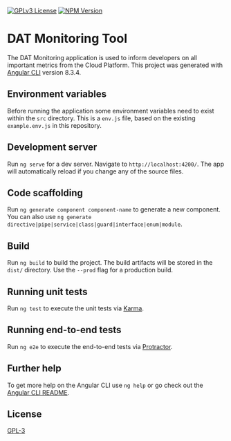 [![GPLv3 License](https://img.shields.io/badge/License-GPL%20v3-yellow.svg)](https://opensource.org/licenses/)
[![NPM Version](https://img.shields.io/npm/v/npm.svg?style=flat)]()

# DAT Monitoring Tool

The DAT Monitoring application is used to inform developers on all important metrics from the Cloud Platform.
This project was generated with [Angular CLI](https://github.com/angular/angular-cli) version 8.3.4.

## Environment variables

Before running the application some environment variables need to exist within the `src` directory. This is a `env.js` file, based on the existing `example.env.js` in this repository.

## Development server

Run `ng serve` for a dev server. Navigate to `http://localhost:4200/`. The app will automatically reload if you change any of the source files.

## Code scaffolding

Run `ng generate component component-name` to generate a new component. You can also use `ng generate directive|pipe|service|class|guard|interface|enum|module`.

## Build

Run `ng build` to build the project. The build artifacts will be stored in the `dist/` directory. Use the `--prod` flag for a production build.

## Running unit tests

Run `ng test` to execute the unit tests via [Karma](https://karma-runner.github.io).

## Running end-to-end tests

Run `ng e2e` to execute the end-to-end tests via [Protractor](http://www.protractortest.org/).

## Further help

To get more help on the Angular CLI use `ng help` or go check out the [Angular CLI README](https://github.com/angular/angular-cli/blob/master/README.md).

## License
[GPL-3](https://www.gnu.org/licenses/gpl-3.0.en.html)
